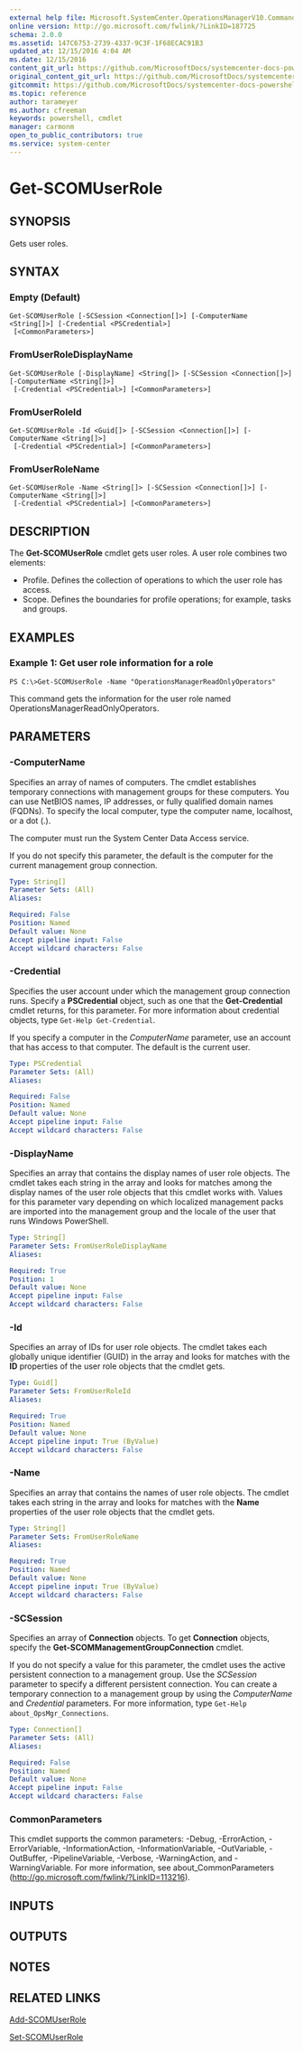 ```yaml
---
external help file: Microsoft.SystemCenter.OperationsManagerV10.Commands.dll-Help.xml
online version: http://go.microsoft.com/fwlink/?LinkID=187725
schema: 2.0.0
ms.assetid: 147C6753-2739-4337-9C3F-1F68ECAC91B3
updated_at: 12/15/2016 4:04 AM
ms.date: 12/15/2016
content_git_url: https://github.com/MicrosoftDocs/systemcenter-docs-powershell/blob/master/systemcenter-cmdlets/SystemCenter2016/OperationsManager/vlatest/Get-SCOMUserRole.md
original_content_git_url: https://github.com/MicrosoftDocs/systemcenter-docs-powershell/blob/master/systemcenter-cmdlets/SystemCenter2016/OperationsManager/vlatest/Get-SCOMUserRole.md
gitcommit: https://github.com/MicrosoftDocs/systemcenter-docs-powershell/blob/7df4508c7b907a214e6a8eca76037b06065ef078/systemcenter-cmdlets/SystemCenter2016/OperationsManager/vlatest/Get-SCOMUserRole.md
ms.topic: reference
author: tarameyer
ms.author: cfreeman
keywords: powershell, cmdlet
manager: carmonm
open_to_public_contributors: true
ms.service: system-center
---
```


# Get-SCOMUserRole

## SYNOPSIS
Gets user roles.

## SYNTAX

### Empty (Default)
```
Get-SCOMUserRole [-SCSession <Connection[]>] [-ComputerName <String[]>] [-Credential <PSCredential>]
 [<CommonParameters>]
```

### FromUserRoleDisplayName
```
Get-SCOMUserRole [-DisplayName] <String[]> [-SCSession <Connection[]>] [-ComputerName <String[]>]
 [-Credential <PSCredential>] [<CommonParameters>]
```

### FromUserRoleId
```
Get-SCOMUserRole -Id <Guid[]> [-SCSession <Connection[]>] [-ComputerName <String[]>]
 [-Credential <PSCredential>] [<CommonParameters>]
```

### FromUserRoleName
```
Get-SCOMUserRole -Name <String[]> [-SCSession <Connection[]>] [-ComputerName <String[]>]
 [-Credential <PSCredential>] [<CommonParameters>]
```

## DESCRIPTION
The **Get-SCOMUserRole** cmdlet gets user roles.
A user role combines two elements: 

- Profile.
Defines the collection of operations to which the user role has access. 
- Scope.
Defines the boundaries for profile operations; for example, tasks and groups.

## EXAMPLES

### Example 1: Get user role information for a role
```
PS C:\>Get-SCOMUserRole -Name "OperationsManagerReadOnlyOperators"
```

This command gets the information for the user role named OperationsManagerReadOnlyOperators.

## PARAMETERS

### -ComputerName
Specifies an array of names of computers.
The cmdlet establishes temporary connections with management groups for these computers.
You can use NetBIOS names, IP addresses, or fully qualified domain names (FQDNs).
To specify the local computer, type the computer name, localhost, or a dot (.).

The computer must run the System Center Data Access service.

If you do not specify this parameter, the default is the computer for the current management group connection.

```yaml
Type: String[]
Parameter Sets: (All)
Aliases: 

Required: False
Position: Named
Default value: None
Accept pipeline input: False
Accept wildcard characters: False
```

### -Credential
Specifies the user account under which the management group connection runs.
Specify a **PSCredential** object, such as one that the **Get-Credential** cmdlet returns, for this parameter.
For more information about credential objects, type `Get-Help Get-Credential`.

If you specify a computer in the *ComputerName* parameter, use an account that has access to that computer.
The default is the current user.

```yaml
Type: PSCredential
Parameter Sets: (All)
Aliases: 

Required: False
Position: Named
Default value: None
Accept pipeline input: False
Accept wildcard characters: False
```

### -DisplayName
Specifies an array that contains the display names of user role objects.
The cmdlet takes each string in the array and looks for matches among the display names of the user role objects that this cmdlet works with.
Values for this parameter vary depending on which localized management packs are imported into the management group and the locale of the user that runs Windows PowerShell.

```yaml
Type: String[]
Parameter Sets: FromUserRoleDisplayName
Aliases: 

Required: True
Position: 1
Default value: None
Accept pipeline input: False
Accept wildcard characters: False
```

### -Id
Specifies an array of IDs for user role objects.
The cmdlet takes each globally unique identifier (GUID) in the array and looks for matches with the **ID** properties of the user role objects that the cmdlet gets.

```yaml
Type: Guid[]
Parameter Sets: FromUserRoleId
Aliases: 

Required: True
Position: Named
Default value: None
Accept pipeline input: True (ByValue)
Accept wildcard characters: False
```

### -Name
Specifies an array that contains the names of user role objects.
The cmdlet takes each string in the array and looks for matches with the **Name** properties of the user role objects that the cmdlet gets.

```yaml
Type: String[]
Parameter Sets: FromUserRoleName
Aliases: 

Required: True
Position: Named
Default value: None
Accept pipeline input: True (ByValue)
Accept wildcard characters: False
```

### -SCSession
Specifies an array of **Connection** objects.
To get **Connection** objects, specify the **Get-SCOMManagementGroupConnection** cmdlet.

If you do not specify a value for this parameter, the cmdlet uses the active persistent connection to a management group.
Use the *SCSession* parameter to specify a different persistent connection.
You can create a temporary connection to a management group by using the *ComputerName* and *Credential* parameters.
For more information, type `Get-Help about_OpsMgr_Connections`.

```yaml
Type: Connection[]
Parameter Sets: (All)
Aliases: 

Required: False
Position: Named
Default value: None
Accept pipeline input: False
Accept wildcard characters: False
```

### CommonParameters
This cmdlet supports the common parameters: -Debug, -ErrorAction, -ErrorVariable, -InformationAction, -InformationVariable, -OutVariable, -OutBuffer, -PipelineVariable, -Verbose, -WarningAction, and -WarningVariable. For more information, see about_CommonParameters (http://go.microsoft.com/fwlink/?LinkID=113216).

## INPUTS

## OUTPUTS

## NOTES

## RELATED LINKS

[Add-SCOMUserRole](xref:SystemCenter2016/OperationsManager/vlatest/Add-SCOMUserRole.md)

[Set-SCOMUserRole](xref:SystemCenter2016/OperationsManager/vlatest/Set-SCOMUserRole.md)

